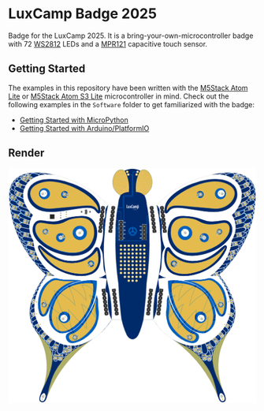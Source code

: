 # LuxCamp Badge 2025

Badge for the LuxCamp 2025. It is a bring-your-own-microcontroller badge
with 72 [WS2812](Hardware/Datasheets/XL-1615RGBC-WS2812B-S.pdf) LEDs and a [MPR121](Hardware/Datasheets/MPR121QR2.pdf) capacitive touch sensor.

## Getting Started

The examples in this repository have been written with the
[M5Stack Atom Lite](https://shop.m5stack.com/products/atom-lite-esp32-development-kit)
or [M5Stack Atom S3 Lite](https://shop.m5stack.com/products/atoms3-lite-esp32s3-dev-kit)
microcontroller in mind. Check out the following examples in the `Software`
folder to get familiarized with the badge:

 - [Getting Started with MicroPython](Software/MicroPython/README.md)
 - [Getting Started with Arduino/PlatformIO](Software/CPP/HelloBadge)

## Render

![PCB Render Front](Design/Render_Front.png)
